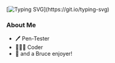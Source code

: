 [![Typing SVG](https://readme-typing-svg.demolab.com?font=Fira+Code&pause=1000&color=6793F7&width=435&lines=Hi!+I'm+qieixmw.;Welcome+to+my+GitHub+page!)](https://git.io/typing-svg)

### About Me
- 🖊️ Pen-Tester
- 🧑🏻‍💻 Coder
- 🤔 and a Bruce enjoyer!
